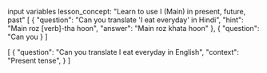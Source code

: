 input variables
lesson_concept: "Learn to use I (Main) in present, future, past"
[
    {
        "question": "Can you translate 'I eat everyday' in Hindi",
        "hint": "Main roz [verb]-tha hoon",
        "answer": "Main roz khata hoon"
    },
    {
        "question": "Can you 
    }
]


[
    {
        "question": "Can you translate I eat everyday in English",
        "context": "Present tense",
    }
]
